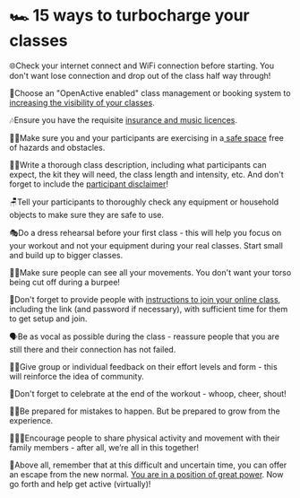 # 🏎 15 ways to turbocharge your classes

🌐Check your internet connect and WiFi connection before starting. You don't want lose connection and drop out of the class half way through!

📣Choose an "OpenActive enabled" class management or booking system to [increasing the visibility of your classes](../how-to-set-up-for-living-streaming/getting-your-class-out-there/increasing-the-visibility-of-your-live-streamed-classes.md).

🎶Ensure you have the requisite [insurance and music licences](../before-your-start-live-streaming/safety-and-insurance.md#insurance-cover).

👷‍♂️Make sure you and your participants are exercising in a[ safe space](../before-your-start-live-streaming/safety-and-insurance.md#space-risk-assessment) free of hazards and obstacles.

👩‍🏫Write a thorough class description, including what participants can expect, the kit they will need, the class length and intensity, etc. And don't forget to include the [participant disclaimer](../before-your-start-live-streaming/safety-and-insurance.md#participant-disclaimer)!

🪑Tell your participants to thoroughly check any equipment or household objects to make sure they are safe to use.

🎭Do a dress rehearsal before your first class - this will help you focus on your workout and not your equipment during your real classes. Start small and build up to bigger classes.

🤸‍♀️Make sure people can see all your movements. You don't want your torso being cut off during a burpee!

🔐Don't forget to provide people with [instructions to join your online class](../how-to-set-up-for-living-streaming/instructions-to-give-to-participants.md), including the link \(and password if necessary\), with sufficient time for them to get setup and join.

🗣Be as vocal as possible during the class - reassure people that you are still there and their connection has not failed.

🙋‍♀️Give group or individual feedback on their effort levels and form - this will reinforce the idea of community.

🎉Don't forget to celebrate at the end of the workout - whoop, cheer, shout!

🤷‍♂️Be prepared for mistakes to happen. But be prepared to grow from the experience.

👩‍👧‍👦Encourage people to share physical activity and movement with their family members - after all, we’re all in this together!

🔋Above all, remember that at this difficult and uncertain time, you can offer an escape from the new normal. [You are in a position of great power](../introduction/why-take-your-live-stream-classes-online.md). Now go forth and help get active \(virtually\)!


